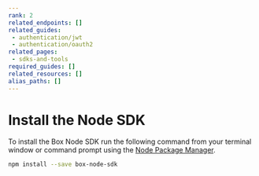 ```yaml
---
rank: 2
related_endpoints: []
related_guides:
 - authentication/jwt
 - authentication/oauth2
related_pages:
 - sdks-and-tools
required_guides: []
related_resources: []
alias_paths: []
---
```


# Install the Node SDK

To install the Box Node SDK run the following command from your terminal
window or command prompt using the [Node Package Manager][npm].

```sh
npm install --save box-node-sdk
```

[npm]: https://www.npmjs.com/
